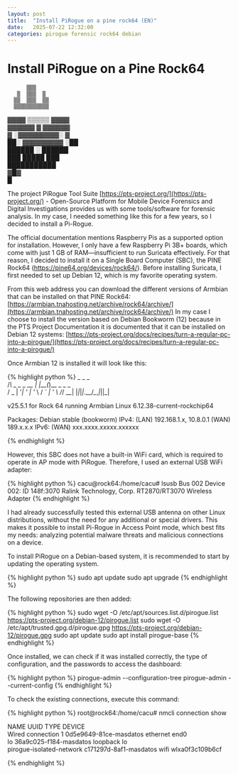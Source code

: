 ```yaml
---
layout: post
title:  "Install PiRogue on a pine rock64 (EN)"
date:   2025-07-22 12:32:00
categories: pirogue forensic rock64 debian
---
```

# Install PiRogue on a Pine Rock64

          ▒▒▒              
       ▒  ▒▒▒  ▒           
      ▒▒  ▒▒▒  ▒▒          
      ▒▒▒▒▒▒▒▒▒▒▒          
   ▓▓▓▓  ▒▒▒▒▒  ▓▓▓▓       
   ▓▓▓▓▓▓  ▓  ▓▓▓▓▓▓       
   ▓  ░▓▓▓▓▓▓▓▓▓░  ▓       
  ██░  ▓▓▓▓▓▓▓▓▓  ░██      
   ██████  ░  ██████       
    ███  █████  ███        
      ███████████          
          ▓█▓              
           █          

The project PiRogue Tool Suite [https://pts-project.org/](https://pts-project.org/) - Open-Source Platform for Mobile Device Forensics and Digital Investigations provides us with some tools/software for forensic analysis. In my case, I needed something like this for a few years, so I decided to install a Pi-Rogue.

The official documentation mentions Raspberry Pis as a supported option for installation. However, I only have a few Raspberry Pi 3B+ boards, which come with just 1 GB of RAM—insufficient to run Suricata effectively. For that reason, I decided to install it on a Single Board Computer (SBC), the PINE Rock64 (https://pine64.org/devices/rock64/). Before installing Suricata, I first needed to set up Debian 12, which is my favorite operating system.

From this web address you can download the different versions of Armbian that can be installed on that PINE Rock64:
[https://armbian.tnahosting.net/archive/rock64/archive/](https://armbian.tnahosting.net/archive/rock64/archive/) In my case I choose to install the version based on Debian Bookworm (12) because in the PTS Project Documentation it is documented that it can be installed on Debian 12 systems:
[https://pts-project.org/docs/recipes/turn-a-regular-pc-into-a-pirogue/](https://pts-project.org/docs/recipes/turn-a-regular-pc-into-a-pirogue/)

Once Armbian 12 is installed it will look like this:

{% highlight python %}
    _             _    _           
   /_\  _ _ _ __ | |__(_)__ _ _ _  
  / _ \| '_| '  \| '_ \ / _` | ' \ 
 /_/ \_\_| |_|_|_|_.__/_\__,_|_||_|
                                   
 v25.5.1 for Rock 64 running Armbian Linux 6.12.38-current-rockchip64

 Packages:     Debian stable (bookworm)
 IPv4:         (LAN) 192.168.1.x, 10.8.0.1 (WAN) 189.x.x.x
 IPv6:         (WAN) xxx.xxxx.xxxxx.xxxxxx
 
{% endhighlight %}

However, this SBC does not have a built-in WiFi card, which is required to operate in AP mode with PiRogue. Therefore, I used an external USB WiFi adapter:

{% highlight python %}
cacu@rock64:/home/cacu# lsusb
Bus 002 Device 002: ID 148f:3070 Ralink Technology, Corp. RT2870/RT3070 Wireless Adapter
{% endhighlight %}

I had already successfully tested this external USB antenna on other Linux distributions, without the need for any additional or special drivers. This makes it possible to install Pi-Rogue in Access Point mode, which best fits my needs: analyzing potential malware threats and malicious connections on a device.

To install PiRogue on a Debian-based system, it is recommended to start by updating the operating system.

{% highlight python %}
sudo apt update
sudo apt upgrade
{% endhighlight %}

The following repositories are then added:

{% highlight python %}
sudo wget -O /etc/apt/sources.list.d/pirogue.list https://pts-project.org/debian-12/pirogue.list
sudo wget -O /etc/apt/trusted.gpg.d/pirogue.gpg   https://pts-project.org/debian-12/pirogue.gpg
sudo apt update
sudo apt install pirogue-base
{% endhighlight %}

Once installed, we can check if it was installed correctly, the type of configuration, and the passwords to access the dashboard:

{% highlight python %}
pirogue-admin --configuration-tree
pirogue-admin --current-config
{% endhighlight %}

To check the existing connections, execute this command:

{% highlight python %}
root@rock64:/home/cacu# nmcli connection show

NAME                      UUID                    TYPE      DEVICE          
Wired connection 1        0d5e9649-81ce-masdatos  ethernet  end0            
lo                        36a9c025-f184-masdatos  loopback  lo              
pirogue-isolated-network  c171297d-8af1-masdatos  wifi      wlxa0f3c109b6cf 

{% endhighlight %}
